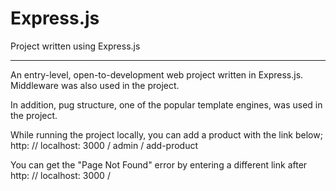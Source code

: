 # Express.js
Project written using Express.js
**************

An entry-level, open-to-development web project written in Express.js. Middleware was also used in the project.

In addition, pug structure, one of the popular template engines, was used in the project.

While running the project locally, you can add a product with the link below;
http: // localhost: 3000 / admin / add-product

You can get the "Page Not Found" error by entering a different link after http: // localhost: 3000 /
